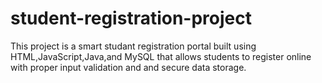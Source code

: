# student-registration-project
This project is a smart studant registration portal built using HTML,JavaScript,Java,and MySQL that allows students to register online with proper input validation and and secure data storage.
